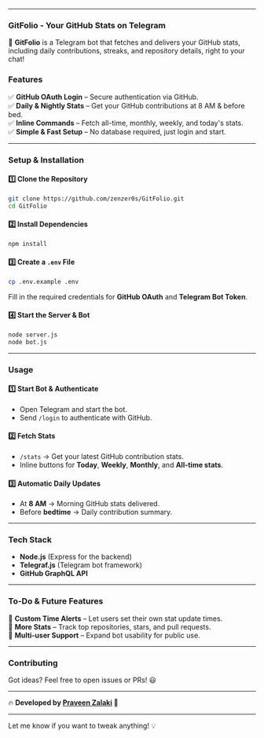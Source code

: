 
---

### **GitFolio - Your GitHub Stats on Telegram**  

🚀 **GitFolio** is a Telegram bot that fetches and delivers your GitHub stats, including daily contributions, streaks, and repository details, right to your chat!  

### **Features**  
✅ **GitHub OAuth Login** – Secure authentication via GitHub.  
✅ **Daily & Nightly Stats** – Get your GitHub contributions at 8 AM & before bed.  
✅ **Inline Commands** – Fetch all-time, monthly, weekly, and today's stats.  
✅ **Simple & Fast Setup** – No database required, just login and start.  

---

### **Setup & Installation**  

#### **1️⃣ Clone the Repository**  
```bash
git clone https://github.com/zenzer0s/GitFolio.git
cd GitFolio
```

#### **2️⃣ Install Dependencies**  
```bash
npm install
```

#### **3️⃣ Create a `.env` File**  
```bash
cp .env.example .env
```
Fill in the required credentials for **GitHub OAuth** and **Telegram Bot Token**.  

#### **4️⃣ Start the Server & Bot**  
```bash
node server.js
node bot.js
```

---

### **Usage**  

#### **1️⃣ Start Bot & Authenticate**  
- Open Telegram and start the bot.  
- Send `/login` to authenticate with GitHub.  

#### **2️⃣ Fetch Stats**  
- `/stats` → Get your latest GitHub contribution stats.  
- Inline buttons for **Today**, **Weekly**, **Monthly**, and **All-time stats**.  

#### **3️⃣ Automatic Daily Updates**  
- At **8 AM** → Morning GitHub stats delivered.  
- Before **bedtime** → Daily contribution summary.  

---

### **Tech Stack**  
- **Node.js** (Express for the backend)  
- **Telegraf.js** (Telegram bot framework)  
- **GitHub GraphQL API**  

---

### **To-Do & Future Features**  
🚀 **Custom Time Alerts** – Let users set their own stat update times.  
🚀 **More Stats** – Track top repositories, stars, and pull requests.  
🚀 **Multi-user Support** – Expand bot usability for public use.  

---

### **Contributing**  
Got ideas? Feel free to open issues or PRs! 😃  

---

🔥 **Developed by [Praveen Zalaki](https://github.com/zenzer0s) 🚀**  

---

Let me know if you want to tweak anything! 💡
